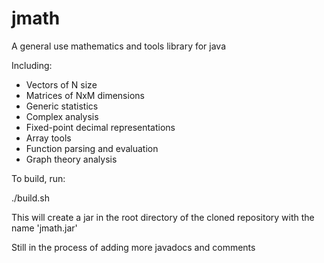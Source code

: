 # jmath
A general use mathematics and tools library for java

Including:

- Vectors of N size
- Matrices of NxM dimensions
- Generic statistics
- Complex analysis
- Fixed-point decimal representations
- Array tools
- Function parsing and evaluation
- Graph theory analysis



To build, run:

  ./build.sh

This will create a jar in the root directory
of the cloned repository with the name 'jmath.jar'


Still in the process of adding more javadocs and comments
